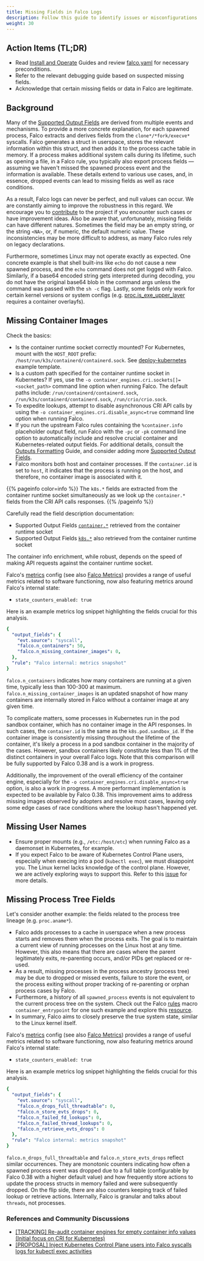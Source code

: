 ```yaml
---
title: Missing Fields in Falco Logs
description: Follow this guide to identify issues or misconfigurations that may be causing missing fields in Falco rules outputs
weight: 30
---
```


## Action Items (TL;DR)

- Read [Install and Operate](/docs/install-operate/) Guides and review [falco.yaml](https://github.com/falcosecurity/falco/blob/master/falco.yaml) for necessary preconditions.
- Refer to the relevant debugging guide based on suspected missing fields.
- Acknowledge that certain missing fields or data in Falco are legitimate.

## Background

Many of the [Supported Output Fields](/docs/reference/rules/supported-fields/) are derived from multiple events and mechanisms. To provide a more concrete explanation, for each spawned process, Falco extracts and derives fields from the `clone*/*fork/execve*` syscalls. Falco generates a struct in userspace, stores the relevant information within this struct, and then adds it to the process cache table in memory. If a process makes additional system calls during its lifetime, such as opening a file, in a Falco rule, you typically also export process fields — assuming we haven't missed the spawned process event and the information is available. These details extend to various use cases, and, in essence, dropped events can lead to missing fields as well as race conditions.

As a result, Falco logs can never be perfect, and null values can occur. We are constantly aiming to improve the robustness in this regard. We encourage you to [contribute](/docs/contribute/) to the project if you encounter such cases or have improvement ideas. Also be aware that, unfortunately, missing fields can have different natures. Sometimes the field may be an empty string, or the string `<NA>`, or, if numeric, the default numeric value. These inconsistencies may be more difficult to address, as many Falco rules rely on legacy declarations.

Furthermore, sometimes Linux may not operate exactly as expected. One concrete example is that shell built-ins like `echo` do not cause a new spawned process, and the `echo` command does not get logged with Falco. Similarly, if a base64 encoded string gets interpreted during decoding, you do not have the original base64 blob in the command args unless the command was passed with the `sh -c` flag. Lastly, some fields only work for certain kernel versions or system configs (e.g. [proc.is_exe_upper_layer](/docs/reference/rules/supported-fields/#field-class-process) requires a container overlayfs).

## Missing Container Images

Check the basics:

- Is the container runtime socket correctly mounted? For Kubernetes, mount with the `HOST_ROOT` prefix: `/host/run/k3s/containerd/containerd.sock`. See [deploy-kubernetes](https://github.com/falcosecurity/deploy-kubernetes/tree/main/kubernetes) example template.
- Is a custom path specified for the container runtime socket in Kubernetes? If yes, use the `-o container_engines.cri.sockets[]=<socket_path>` command line option when running Falco. The default paths include: `/run/containerd/containerd.sock`, `/run/k3s/containerd/containerd.sock`, `/run/crio/crio.sock`.
- To expedite lookups, attempt to disable asynchronous CRI API calls by using the `-o container_engines.cri.disable_async=true` command line option when running Falco.
- If you run the upstream Falco rules containing the `%container.info` placeholder output field, run Falco with the `-pc` or `-pk` command line option to automatically include and resolve crucial container and Kubernetes-related output fields. For additional details, consult the [Outputs Formatting](/doc/outputs/formatting/) Guide, and consider adding more [Supported Output Fields](/docs/reference/rules/supported-fields/#field-class-container).
- Falco monitors both host and container processes. If the `container.id` is set to `host`, it indicates that the process is running on the host, and therefore, no container image is associated with it.

{{% pageinfo color=info %}}
The `k8s.*` fields are extracted from the container runtime socket simultaneously as we look up the `container.*` fields from the CRI API calls responses.
{{% /pageinfo %}}

Carefully read the field description documentation:

- Supported Output Fields [`container.*`](/docs/reference/rules/supported-fields/#field-class-container) retrieved from the container runtime socket
- Supported Output Fields [`k8s.*`](/docs/reference/rules/supported-fields/#field-class-k8s) also retrieved from the container runtime socket

The container info enrichment, while robust, depends on the speed of making API requests against the container runtime socket.

Falco's [metrics](https://github.com/falcosecurity/falco/blob/master/falco.yaml) config (see also [Falco Metrics](/docs/metrics/falco-metrics/)) provides a range of useful metrics related to software functioning, now also featuring metrics around Falco's internal state:

- `state_counters_enabled: true`

Here is an example metrics log snippet highlighting the fields crucial for this analysis.

```yaml
{
  "output_fields": {
    "evt.source": "syscall",
    "falco.n_containers": 50,
    "falco.n_missing_container_images": 0, 
  },
  "rule": "Falco internal: metrics snapshot"
}
```

`falco.n_containers` indicates how many containers are running at a given time, typically less than 100-300 at maximum. `falco.n_missing_container_images` is an updated snapshot of how many containers are internally stored in Falco without a container image at any given time.

To complicate matters, some processes in Kubernetes run in the pod sandbox container, which has no container image in the API responses. In such cases, the `container.id` is the same as the `k8s.pod.sandbox_id`. If the container image is consistently missing throughout the lifetime of the container, it's likely a process in a pod sandbox container in the majority of the cases. However, sandbox containers likely constitute less than 1% of the distinct containers in your overall Falco logs. Note that this comparison will be fully supported by Falco 0.38 and is a work in progress. 

Additionally, the improvement of the overall efficiency of the container engine, especially for the `-o container_engines.cri.disable_async=true` option, is also a work in progress. A more performant implementation is expected to be available by Falco 0.38. This improvement aims to address missing images observed by adopters and resolve most cases, leaving only some edge cases of race conditions where the lookup hasn't happened yet.

## Missing User Names

- Ensure proper mounts (e.g., `/etc:/host/etc`) when running Falco as a daemonset in Kubernetes, for example.
- If you expect Falco to be aware of Kubernetes Control Plane users, especially when execing into a pod (`kubectl exec`), we must disappoint you. The Linux kernel lacks knowledge of the control plane. However, we are actively exploring ways to support this. Refer to this [issue](https://github.com/falcosecurity/falco/issues/2895) for more details.

## Missing Process Tree Fields

Let's consider another example: the fields related to the process tree lineage (e.g. `proc.aname*`). 

- Falco adds processes to a cache in userspace when a new process starts and removes them when the process exits. The goal is to maintain a current view of running processes on the Linux host at any time. However, this also means that there are cases where the parent legitimately exits, re-parenting occurs, and/or PIDs get replaced or re-used. 
- As a result, missing processes in the process ancestry (process tree) may be due to dropped or missed events, failure to store the event, or the process exiting without proper tracking of re-parenting or orphan process cases by Falco. 
- Furthermore, a history of all `spawned_process` events is not equivalent to the current process tree on the system. Check out the Falco [rules](https://github.com/falcosecurity/rules/blob/main/rules/falco_rules.yaml) macro `container_entrypoint` for one such example and explore this [resource](https://www.win.tue.nl/~aeb/linux/lk/lk-10.html).
- In summary, Falco aims to closely preserve the true system state, similar to the Linux kernel itself.

Falco's [metrics](https://github.com/falcosecurity/falco/blob/master/falco.yaml) config (see also [Falco Metrics](/docs/metrics/falco-metrics/)) provides a range of useful metrics related to software functioning, now also featuring metrics around Falco's internal state:

- `state_counters_enabled: true`

Here is an example metrics log snippet highlighting the fields crucial for this analysis.

```yaml
{
  "output_fields": {
    "evt.source": "syscall",
    "falco.n_drops_full_threadtable": 0,
    "falco.n_store_evts_drops": 0,
    "falco.n_failed_fd_lookups": 0,
    "falco.n_failed_thread_lookups": 0,
    "falco.n_retrieve_evts_drops": 0 
  },
  "rule": "Falco internal: metrics snapshot"
}
```

`falco.n_drops_full_threadtable` and `falco.n_store_evts_drops` reflect similar occurrences. They are monotonic counters indicating how often a spawned process event was dropped due to a full table (configurable by Falco 0.38 with a higher default value) and how frequently store actions to update the process structs in memory failed and were subsequently dropped. On the flip side, there are also counters keeping track of failed lookup or retrieve actions. Internally, Falco is granular and talks about `threads`, not processes.

### References and Community Discussions

- [[TRACKING] Re-audit container engines for empty container info values (Initial focus on CRI for Kubernetes)](https://github.com/falcosecurity/falco/issues/2708)
- [[PROPOSAL] Inject Kubernetes Control Plane users into Falco syscalls logs for kubectl exec activities](https://github.com/falcosecurity/falco/issues/2895)
